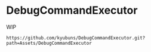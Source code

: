 DebugCommandExecutor
===

WIP

`https://github.com/kyubuns/DebugCommandExecutor.git?path=Assets/DebugCommandExecutor`
